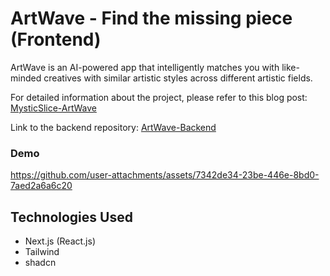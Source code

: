 # ArtWave - Find the missing piece (Frontend)
ArtWave is an AI-powered app that intelligently matches you with like-minded creatives with similar artistic styles across different artistic fields. 

For detailed information about the project, please refer to this blog post: [MysticSlice-ArtWave](https://mystic-slice.github.io/projects/artwave/)

Link to the backend repository: [ArtWave-Backend](https://github.com/Mystic-Slice/artwave-backend)

### Demo


https://github.com/user-attachments/assets/7342de34-23be-446e-8bd0-7aed2a6a6c20



## Technologies Used
- Next.js (React.js)
- Tailwind
- shadcn
